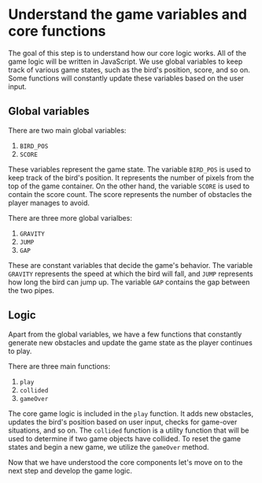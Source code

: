 # Understand the game variables and core functions

The goal of this step is to understand how our core logic works. All of the game logic will be written in JavaScript. We use global variables to keep track of various game states, such as the bird's position, score, and so on. Some functions will constantly update these variables based on the user input.

## Global variables

There are two main global variables:

1. `BIRD_POS`
2. `SCORE`

These variables represent the game state. The variable `BIRD_POS` is used to keep track of the bird's position. It represents the number of pixels from the top of the game container. On the other hand, the variable `SCORE` is used to contain the score count. The score represents the number of obstacles the player manages to avoid.

There are three more global varialbes:

1. `GRAVITY`
2. `JUMP`
3. `GAP`

These are constant variables that decide the game's behavior. The variable `GRAVITY` represents the speed at which the bird will fall, and `JUMP` represents how long the bird can jump up. The variable `GAP` contains the gap between the two pipes.

## Logic

Apart from the global variables, we have a few functions that constantly generate new obstacles and update the game state as the player continues to play.

There are three main functions:

1. `play`
2. `collided`
3. `gameOver`

The core game logic is included in the `play` function. It adds new obstacles, updates the bird's position based on user input, checks for game-over situations, and so on. The `collided` function is a utility function that will be used to determine if two game objects have collided. To reset the game states and begin a new game, we utilize the `gameOver` method.

Now that we have understood the core components let's move on to the next step and develop the game logic.
